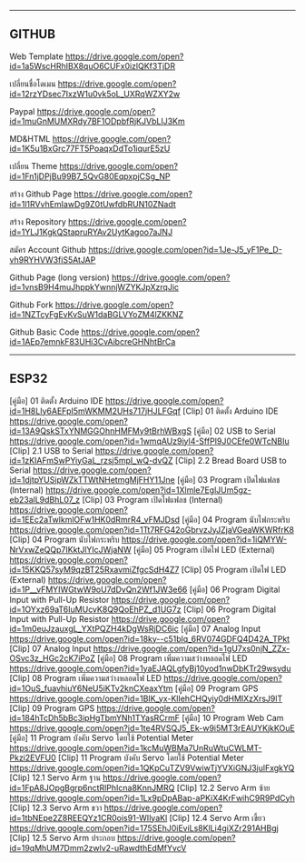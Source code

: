 -------
GITHUB
-------

Web Template  https://drive.google.com/open?id=1a5WscHRhIBX8quO6CUFx0izlQKf3TjDR

เปลี่ยนชื่อโดเมน https://drive.google.com/open?id=12rzYDsec7IxzW1u0vk5oL_UXRqWZXY2w

Paypal https://drive.google.com/open?id=1muGnMUMXRdy7BF1ODpbfRjKJVbLIJ3Km

MD&HTML https://drive.google.com/open?id=1K5u1BxGrc77FT5PoaqxDdTo1iqurE5zU

เปลี่ยน Theme https://drive.google.com/open?id=1Fn1jDPjBu99B7_5QvG80EqpxpjCSg_NP

สร้าง Github Page https://drive.google.com/open?id=1l1RVvhEmIawDg9Z0tUwfdbRUN10ZNadt

สร้าง Repository https://drive.google.com/open?id=1YLJ1KgkQStapruRYAv2UytKagoo7aJNJ

สมัคร Account Github https://drive.google.com/open?id=1Je-J5_yF1Pe_D-vh9RYHVW3fiS5AtJAP

Github Page (long version) https://drive.google.com/open?id=1vnsB9H4muJhppkYwnnjWZYKJpXzrqJic

Github Fork https://drive.google.com/open?id=1NZTcyFgEvKvSuW1daBGLVYoZM4lZKKNZ

Github Basic Code https://drive.google.com/open?id=1AEp7emnkF83UHi3CvAibcreGHNhtBrCa


----------------
ESP32
----------------

[คู่มือ] 01 ติดตั้ง Arduino IDE https://drive.google.com/open?id=1H8LIy6AEFpI5mWKMM2UHs717jHJLFGqf
[Clip] 01 ติดตั้ง Arduino IDE https://drive.google.com/open?id=13A9QskSTxYNMGGOhnHMFMy9tBrhWBxgS
[คู่มือ] 02 USB to Serial https://drive.google.com/open?id=1wmqAUz9iyl4-SffPI9J0CEfe0WTcNBIu
[Clip] 2.1 USB to Serial https://drive.google.com/open?id=1zKIAFmSwPYiyGaL_rzsj5mpI_wQ-dvQZ
[Clip] 2.2 Bread Board USB to Serial  https://drive.google.com/open?id=1djtpYUSipWZkTTWtNHetmgMjFHY11Jne
[คู่มือ] 03 Program เปิดไฟแฟลช (Internal) https://drive.google.com/open?id=1Xlmle7EglJUm5gz-eb23alL9dBhL07_z
[Clip] 03 Program เปิดไฟแฟลช (Internal) https://drive.google.com/open?id=1EEc2aTwlkmlOFw1HK0dRmrR4_vFMJDsd
[คู่มือ] 04 Program นับไฟกระพริบ https://drive.google.com/open?id=1Tt7RFG42oGbrvzJyJZjaVGeaWKWRfrK8
[Clip] 04 Program นับไฟกระพริบ https://drive.google.com/open?id=1iQMYW-NrVxwZeQQp7IKktJlYIcJWjaNW
[คู่มือ] 05 Program เปิดไฟ LED (External) https://drive.google.com/open?id=15KKQ57syM9qzBT25RxavmiZfgcSdH4Z7
[Clip] 05 Program เปิดไฟ LED (External) https://drive.google.com/open?id=1P__vFMYIWGtwW9oU7dDvQn2Wf1JW3e66
[คู่มือ] 06 Program Digital Input with Pull-Up Resistor https://drive.google.com/open?id=1OYxz69aT6IuMUcvK8Q9QoEhPZ_d1UG7z
[Clip] 06 Program Digital Input with Pull-Up Resistor https://drive.google.com/open?id=1m0euJzauxgL_YXtPQZH4kDgWsRjDC6ic
[คู่มือ] 07 Analog Input https://drive.google.com/open?id=18ky--c51blq_6RV074GDFQ4D42A_TPkt
[Clip] 07 Analog Input https://drive.google.com/open?id=1gU7xs0njN_ZZx-OSvc3z_HGc2cK7iPoZ
[คู่มือ] 08 Program เพิ่มความสว่างหลอดไฟ LED https://drive.google.com/open?id=1yaEJAQLgfyBj10yod1nwDbKTr29wsydu
[Clip] 08 Program เพิ่มความสว่างหลอดไฟ LED https://drive.google.com/open?id=1OuS_fuavhiuY6NeU5iKTv2knCXeaxYtm
[คู่มือ] 09 Program GPS https://drive.google.com/open?id=1BIK_yx-KlIehCHQyiy0dHMIXzXrsJ9lT
[Clip] 09 Program GPS https://drive.google.com/open?id=184hTcDh5bBc3ipHgTbmYNh1TYasRCrmF
[คู่มือ] 10 Program Web Cam https://drive.google.com/open?id=1te4RVSQJ5_Ek-w9i5MT3rEAUYKjkKOuE
[คู่มือ] 11 Program บังคับ Servo โดยใช้ Potential Meter https://drive.google.com/open?id=1kcMuWBMa7UnRuWtuCWLMT-Pkzi2EVFU0
[Clip] 11 Program บังคับ Servo โดยใช้ Potential Meter https://drive.google.com/open?id=1QKpCuTZV9VwiwTjYVXiGNJ3julFxgkYQ
[Clip] 12.1 Servo Arm ฐาน https://drive.google.com/open?id=1FpA8JOpgBgrp6nctRlPhIcna8KnnJMRQ
[Clip] 12.2 Servo Arm ซ้าย https://drive.google.com/open?id=1Lx9pDpABap-aPKiX4KrFwihC9R9PdCyh
[Clip] 12.3 Servo Arm ขวา https://drive.google.com/open?id=1tbNEpe2Z8REEQYz1CR0ois91-WIlyaKl
[Clip] 12.4 Servo Arm เขี้ยว https://drive.google.com/open?id=175SEhJ0iEviLs8KlLi4giXZr291AHBgj
[Clip] 12.5 Servo Arm ประกอบ https://drive.google.com/open?id=19qMhUM7Dmm2zwlv2-uRawdthEdMfYvcV




